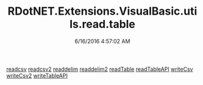 ﻿---
title: RDotNET.Extensions.VisualBasic.utils.read.table
date: 6/16/2016 4:57:02 AM
---

[readcsv](T-RDotNET.Extensions.VisualBasic.utils.read.table.readcsv.html)
[readcsv2](T-RDotNET.Extensions.VisualBasic.utils.read.table.readcsv2.html)
[readdelim](T-RDotNET.Extensions.VisualBasic.utils.read.table.readdelim.html)
[readdelim2](T-RDotNET.Extensions.VisualBasic.utils.read.table.readdelim2.html)
[readTable](T-RDotNET.Extensions.VisualBasic.utils.read.table.readTable.html)
[readTableAPI](T-RDotNET.Extensions.VisualBasic.utils.read.table.readTableAPI.html)
[writeCsv](T-RDotNET.Extensions.VisualBasic.utils.read.table.writeCsv.html)
[writeCsv2](T-RDotNET.Extensions.VisualBasic.utils.read.table.writeCsv2.html)
[writeTableAPI](T-RDotNET.Extensions.VisualBasic.utils.read.table.writeTableAPI.html)
